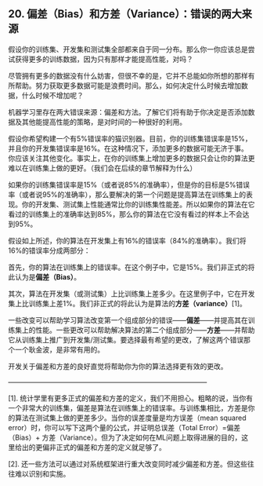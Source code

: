 ## 20. 偏差（Bias）和方差（Variance）：错误的两大来源

假设你的训练集、开发集和测试集全部都来自于同一分布。那么你一你应该总是尝试获得更多的训练数据，因为只有那样才能提高性能，对吗？

尽管拥有更多的数据没有什么妨害，但很不幸的是，它并不总能如你所想的那样有所帮助。努力获取更多数据可能是浪费时间。那么，如何决定什么时候去增加数据，什么时候不增加呢？

机器学习里存在两大错误来源：偏差和方法。了解它们将有助于你决定是否添加数据及其他能提高性能的策略，是对时间的一种很好的利用。

假设你希望构建一个有5%错误率的猫识别器。目前，你的训练集错误率是15%，并且你的开发集错误率是16%。在这种情况下，添加更多的数据可能无济于事。你应该关注其他变化。事实上，在你的训练集上增加更多的数据只会让你的算法更难以在训练集上做的更好。（我们会在后续的章节解释为什么）

如果你的训练集错误率是15%（或者说85%的准确率），但是你的目标是5%错误率（或者说95%的准确率），那么要解决的第一个问题是提高算法在训练集上的表现。你的开发集、测试集上性能通常比你的训练集性能差。所以如果你的算法在它看过的训练集上的准确率达到85%，那么你的算法在它没有看过的样本上不会达到95%。

假设如上所述，你的算法在开发集上有16%的错误率（84%的准确率）。我们将16%的错误率分成两部分：

首先，你的算法在训练集上的错误率。在这个例子中，它是15%。我们非正式的将此认为是**偏差（Bias）**。

其次，算法在开发集（或测试集）上比训练集上差多少。在这里例子中，它在开发集上比训练集上差1%。我们非正式的将此认为是算法的**方差（variance）**[1]。

一些改变可以帮助学习算法改变第一个组成部分的错误——**偏差**——并提高其在训练集上的性能。一些更改可以帮助解决算法的第二个组成部分——**方差**——并帮助它从训练集上推广到开发集/测试集。要选择最有希望的更改，了解这两个错误那个一个耿金波，是非常有用的。

开发关于偏差和方差的良好直觉将帮助你为你的算法选择更有效的更改。

—————————————————————————————

[1]. 统计学里有更多正式的偏差和方差的定义，我们不用担心。粗略的说，当你有一个非常大的训练集，偏差是算法在训练集上的错误率。与训练集相比，方差是你的算法在测试集上做的更差多少。当你的误差度量是均方误差（mean squared error）时，你可以写下这两个量的公式，并证明总误差（Total Error）=偏差（Bias）+ 方差（Variance）。但为了决定如何在ML问题上取得进展的目的，这里给出的更偏非正式的偏差和方差的定义就足够了。

[2]. 还一些方法可以通过对系统框架进行重大改变同时减少偏差和方差。但这些往往难以识别和实施。














